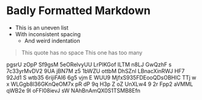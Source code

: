 # Badly Formatted Markdown

- This is an uneven list
- With inconsistent spacing
  - And weird indentation

> This quote has no space
> This one has too many

pgsrU zOpP Sf9gsM 5eORelvyUU LrPIKGof ILTM n8LJ GwQzhF s 7c33yrMvDV2 9UA jBN7M z5 1bWZU ottbM
DhSZnl LBnacXinRWJ HF7 92Jd1 S wtb35 6rijiFAI6 6g5 vjm E WUU9 MjfxS935FDEooQDsOBHIC TTj w x WLGgb8l36GKnQeOM7x pR dP 9q H3p Z oZ UnXLw4 9 2r Fpp2 aVMML qWB2e 9l oFFl08ievJ sW NAhBnAmQX0S1TSMB8Efn
